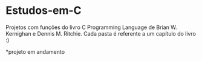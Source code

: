 # Estudos-em-C

Projetos com funções do livro C Programming Language de Brian W. Kernighan e Dennis M. Ritchie.
Cada pasta é referente a um capítulo do livro :)

*projeto em andamento
